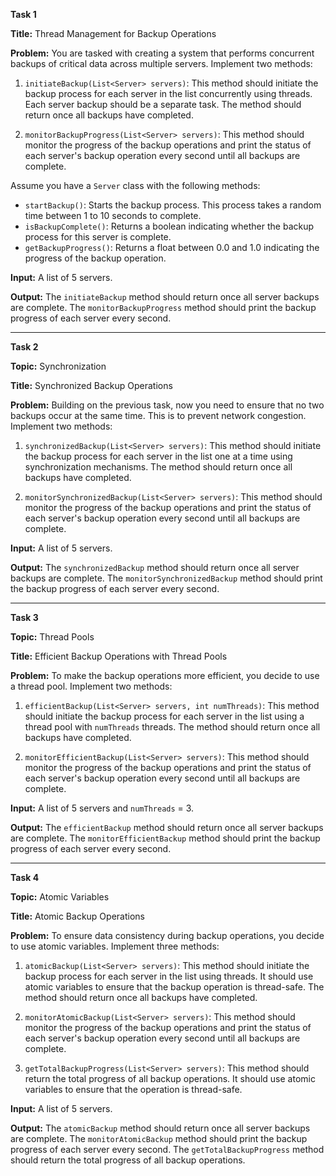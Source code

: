 **Task 1**

**Title:** Thread Management for Backup Operations

**Problem:** You are tasked with creating a system that performs concurrent backups of critical data across multiple servers. Implement two methods:

1. `initiateBackup(List<Server> servers)`: This method should initiate the backup process for each server in the list concurrently using threads. Each server backup should be a separate task. The method should return once all backups have completed.
    
2. `monitorBackupProgress(List<Server> servers)`: This method should monitor the progress of the backup operations and print the status of each server's backup operation every second until all backups are complete.
    

Assume you have a `Server` class with the following methods:

- `startBackup()`: Starts the backup process. This process takes a random time between 1 to 10 seconds to complete.
- `isBackupComplete()`: Returns a boolean indicating whether the backup process for this server is complete.
- `getBackupProgress()`: Returns a float between 0.0 and 1.0 indicating the progress of the backup operation.

**Input:** A list of 5 servers.

**Output:** The `initiateBackup` method should return once all server backups are complete. The `monitorBackupProgress` method should print the backup progress of each server every second.

---

**Task 2**

**Topic:** Synchronization

**Title:** Synchronized Backup Operations

**Problem:** Building on the previous task, now you need to ensure that no two backups occur at the same time. This is to prevent network congestion. Implement two methods:

1. `synchronizedBackup(List<Server> servers)`: This method should initiate the backup process for each server in the list one at a time using synchronization mechanisms. The method should return once all backups have completed.
    
2. `monitorSynchronizedBackup(List<Server> servers)`: This method should monitor the progress of the backup operations and print the status of each server's backup operation every second until all backups are complete.
    

**Input:** A list of 5 servers.

**Output:** The `synchronizedBackup` method should return once all server backups are complete. The `monitorSynchronizedBackup` method should print the backup progress of each server every second.

---

**Task 3**

**Topic:** Thread Pools

**Title:** Efficient Backup Operations with Thread Pools

**Problem:** To make the backup operations more efficient, you decide to use a thread pool. Implement two methods:

1. `efficientBackup(List<Server> servers, int numThreads)`: This method should initiate the backup process for each server in the list using a thread pool with `numThreads` threads. The method should return once all backups have completed.
    
2. `monitorEfficientBackup(List<Server> servers)`: This method should monitor the progress of the backup operations and print the status of each server's backup operation every second until all backups are complete.
    

**Input:** A list of 5 servers and `numThreads` = 3.

**Output:** The `efficientBackup` method should return once all server backups are complete. The `monitorEfficientBackup` method should print the backup progress of each server every second.

---

**Task 4**

**Topic:** Atomic Variables

**Title:** Atomic Backup Operations

**Problem:** To ensure data consistency during backup operations, you decide to use atomic variables. Implement three methods:

1. `atomicBackup(List<Server> servers)`: This method should initiate the backup process for each server in the list using threads. It should use atomic variables to ensure that the backup operation is thread-safe. The method should return once all backups have completed.
    
2. `monitorAtomicBackup(List<Server> servers)`: This method should monitor the progress of the backup operations and print the status of each server's backup operation every second until all backups are complete.
    
3. `getTotalBackupProgress(List<Server> servers)`: This method should return the total progress of all backup operations. It should use atomic variables to ensure that the operation is thread-safe.
    

**Input:** A list of 5 servers.

**Output:** The `atomicBackup` method should return once all server backups are complete. The `monitorAtomicBackup` method should print the backup progress of each server every second. The `getTotalBackupProgress` method should return the total progress of all backup operations.